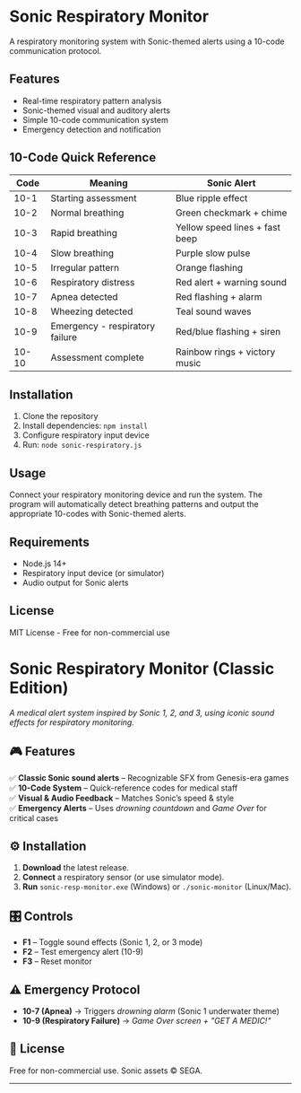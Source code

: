 # Sonic Respiratory Monitor

A respiratory monitoring system with Sonic-themed alerts using a 10-code communication protocol.

## Features

- Real-time respiratory pattern analysis
- Sonic-themed visual and auditory alerts
- Simple 10-code communication system
- Emergency detection and notification

## 10-Code Quick Reference

| Code   | Meaning                          | Sonic Alert                   |
|--------|----------------------------------|--------------------------------|
| 10-1   | Starting assessment              | Blue ripple effect             |
| 10-2   | Normal breathing                 | Green checkmark + chime        |
| 10-3   | Rapid breathing                  | Yellow speed lines + fast beep |
| 10-4   | Slow breathing                   | Purple slow pulse              |
| 10-5   | Irregular pattern                | Orange flashing               |
| 10-6   | Respiratory distress             | Red alert + warning sound     |
| 10-7   | Apnea detected                   | Red flashing + alarm          |
| 10-8   | Wheezing detected                | Teal sound waves              |
| 10-9   | Emergency - respiratory failure  | Red/blue flashing + siren     |
| 10-10  | Assessment complete              | Rainbow rings + victory music |

## Installation

1. Clone the repository
2. Install dependencies: `npm install`
3. Configure respiratory input device
4. Run: `node sonic-respiratory.js`

## Usage

Connect your respiratory monitoring device and run the system. The program will automatically detect breathing patterns and output the appropriate 10-codes with Sonic-themed alerts.

## Requirements

- Node.js 14+
- Respiratory input device (or simulator)
- Audio output for Sonic alerts

## License

MIT License - Free for non-commercial use

# Sonic Respiratory Monitor (Classic Edition)  
*A medical alert system inspired by Sonic 1, 2, and 3, using iconic sound effects for respiratory monitoring.*  

## **🎮 Features**  
✅ **Classic Sonic sound alerts** – Recognizable SFX from Genesis-era games  
✅ **10-Code System** – Quick-reference codes for medical staff  
✅ **Visual & Audio Feedback** – Matches Sonic’s speed & style  
✅ **Emergency Alerts** – Uses *drowning countdown* and *Game Over* for critical cases  

## **⚙️ Installation**  
1. **Download** the latest release.  
2. **Connect** a respiratory sensor (or use simulator mode).  
3. **Run** `sonic-resp-monitor.exe` (Windows) or `./sonic-monitor` (Linux/Mac).  

## **🎛️ Controls**  
- **F1** – Toggle sound effects (Sonic 1, 2, or 3 mode)  
- **F2** – Test emergency alert (10-9)  
- **F3** – Reset monitor  

## **⚠️ Emergency Protocol**  
- **10-7 (Apnea)** → Triggers *drowning alarm* (Sonic 1 underwater theme)  
- **10-9 (Respiratory Failure)** → *Game Over screen + "GET A MEDIC!"*  

## **📜 License**  
Free for non-commercial use. Sonic assets © SEGA.  

---
